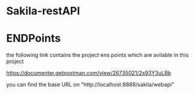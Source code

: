 # Sakila-restAPI
# ENDPoints

the following link contains the project ens points which are avilable in this project

https://documenter.getpostman.com/view/26735021/2s93Y3uLBb

you can find the base URL on "http://localhost:8888/sakila/webapi"

